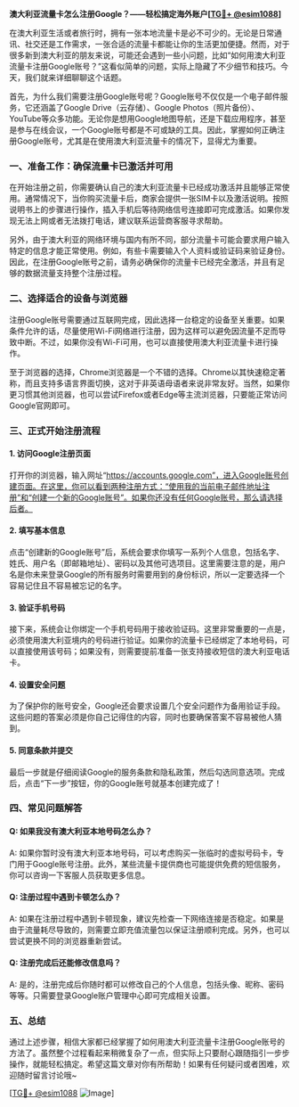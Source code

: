 **澳大利亚流量卡怎么注册Google？——轻松搞定海外账户[[TG💪+ @esim1088](https://t.me/s/esim1088)]**

在澳大利亚生活或者旅行时，拥有一张本地流量卡是必不可少的。无论是日常通讯、社交还是工作需求，一张合适的流量卡都能让你的生活更加便捷。然而，对于很多新到澳大利亚的朋友来说，可能还会遇到一些小问题，比如“如何用澳大利亚流量卡注册Google账号？”这看似简单的问题，实际上隐藏了不少细节和技巧。今天，我们就来详细聊聊这个话题。

首先，为什么我们需要注册Google账号呢？Google账号不仅仅是一个电子邮件服务，它还涵盖了Google Drive（云存储）、Google Photos（照片备份）、YouTube等众多功能。无论你是想用Google地图导航，还是下载应用程序，甚至是参与在线会议，一个Google账号都是不可或缺的工具。因此，掌握如何正确注册Google账号，尤其是在使用澳大利亚流量卡的情况下，显得尤为重要。

### **一、准备工作：确保流量卡已激活并可用**

在开始注册之前，你需要确认自己的澳大利亚流量卡已经成功激活并且能够正常使用。通常情况下，当你购买流量卡后，商家会提供一张SIM卡以及激活说明。按照说明书上的步骤进行操作，插入手机后等待网络信号连接即可完成激活。如果你发现无法上网或者无法拨打电话，建议联系运营商客服寻求帮助。

另外，由于澳大利亚的网络环境与国内有所不同，部分流量卡可能会要求用户输入特定的信息才能正常使用。例如，有些卡需要输入个人资料或验证码来验证身份。因此，在注册Google账号之前，请务必确保你的流量卡已经完全激活，并且有足够的数据流量支持整个注册过程。

### **二、选择适合的设备与浏览器**

注册Google账号需要通过互联网完成，因此选择一台稳定的设备至关重要。如果条件允许的话，尽量使用Wi-Fi网络进行注册，因为这样可以避免因流量不足而导致中断。不过，如果你没有Wi-Fi可用，也可以直接使用澳大利亚流量卡进行操作。

至于浏览器的选择，Chrome浏览器是一个不错的选择。Chrome以其快速稳定著称，而且支持多语言界面切换，这对于非英语母语者来说非常友好。当然，如果你更习惯其他浏览器，也可以尝试Firefox或者Edge等主流浏览器，只要能正常访问Google官网即可。

### **三、正式开始注册流程**

#### **1. 访问Google注册页面**

打开你的浏览器，输入网址“https://accounts.google.com”，进入Google账号创建页面。在这里，你可以看到两种注册方式：“使用我的当前电子邮件地址注册”和“创建一个新的Google账号”。如果你还没有任何Google账号，那么请选择后者。

#### **2. 填写基本信息**

点击“创建新的Google账号”后，系统会要求你填写一系列个人信息，包括名字、姓氏、用户名（即邮箱地址）、密码以及其他可选项目。这里需要注意的是，用户名是你未来登录Google的所有服务时需要用到的身份标识，所以一定要选择一个容易记住且不容易被忘记的名字。

#### **3. 验证手机号码**

接下来，系统会让你绑定一个手机号码用于接收验证码。这里非常重要的一点是，必须使用澳大利亚境内的号码进行验证。如果你的流量卡已经绑定了本地号码，可以直接使用该号码；如果没有，则需要提前准备一张支持接收短信的澳大利亚电话卡。

#### **4. 设置安全问题**

为了保护你的账号安全，Google还会要求设置几个安全问题作为备用验证手段。这些问题的答案必须是你自己记得住的内容，同时也要确保答案不容易被他人猜到。

#### **5. 同意条款并提交**

最后一步就是仔细阅读Google的服务条款和隐私政策，然后勾选同意选项。完成后，点击“下一步”按钮，你的Google账号就基本创建完成了！

### **四、常见问题解答**

#### **Q: 如果我没有澳大利亚本地号码怎么办？**
A: 如果你暂时没有澳大利亚本地号码，可以考虑购买一张临时的虚拟号码卡，专门用于Google账号注册。此外，某些流量卡提供商也可能提供免费的短信服务，你可以咨询一下客服人员获取更多信息。

#### **Q: 注册过程中遇到卡顿怎么办？**
A: 如果在注册过程中遇到卡顿现象，建议先检查一下网络连接是否稳定。如果是由于流量耗尽导致的，则需要立即充值流量包以保证注册顺利完成。另外，也可以尝试更换不同的浏览器重新尝试。

#### **Q: 注册完成后还能修改信息吗？**
A: 是的，注册完成后你随时都可以修改自己的个人信息，包括头像、昵称、密码等等。只需要登录Google账户管理中心即可完成相关设置。

### **五、总结**

通过上述步骤，相信大家都已经掌握了如何用澳大利亚流量卡注册Google账号的方法了。虽然整个过程看起来稍微复杂了一点，但实际上只要耐心跟随指引一步步操作，就能轻松搞定。希望这篇文章对你有所帮助！如果有任何疑问或者困难，欢迎随时留言讨论哦~

[[TG💪+ @esim1088](https://t.me/s/esim1088) ![Image](https://i.postimg.cc/4NQfJmqS/Snipaste-2025-05-13-00-14-12.png)]